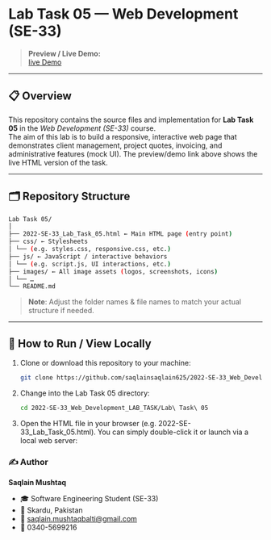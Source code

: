 # Lab Task 05 — Web Development (SE-33)

> **Preview / Live Demo:**  
> [live Demo](https://saqlainsaqlain625.github.io/2022-SE-33_Web_Development_LAB_TASK/Lab%20Task%2005/2022-SE-33_Lab_Task_05.html)

---

## 📋 Overview

This repository contains the source files and implementation for **Lab Task 05** in the *Web Development (SE-33)* course.  
The aim of this lab is to build a responsive, interactive web page that demonstrates client management, project quotes, invoicing, and administrative features (mock UI). The preview/demo link above shows the live HTML version of the task.

---

## 🗂 Repository Structure

```bash
Lab Task 05/
│
├── 2022-SE-33_Lab_Task_05.html ← Main HTML page (entry point)
├── css/ ← Stylesheets
│ └── (e.g. styles.css, responsive.css, etc.)
├── js/ ← JavaScript / interactive behaviors
│ └── (e.g. script.js, UI interactions, etc.)
├── images/ ← All image assets (logos, screenshots, icons)
│ └── …
└── README.md

```


> **Note**: Adjust the folder names & file names to match your actual structure if needed.

---

## 🧰 How to Run / View Locally

1. Clone or download this repository to your machine:
   ```bash
   git clone https://github.com/saqlainsaqlain625/2022-SE-33_Web_Development_LAB_TASK.git
   ```

2. Change into the Lab Task 05 directory:
   ```bash
   cd 2022-SE-33_Web_Development_LAB_TASK/Lab\ Task\ 05
   ```

3. Open the HTML file in your browser (e.g. 2022-SE-33_Lab_Task_05.html).
   You can simply double-click it or launch via a local web server:


### ✍️ Author

**Saqlain Mushtaq**

- 🎓 Software Engineering Student (SE-33)  
- 📍 Skardu, Pakistan  
- 📧 [saqlain.mushtaqbalti@gmail.com](mailto:saqlain.mushtaqbalti@gmail.com)  
- 📱 0340-5699216  

